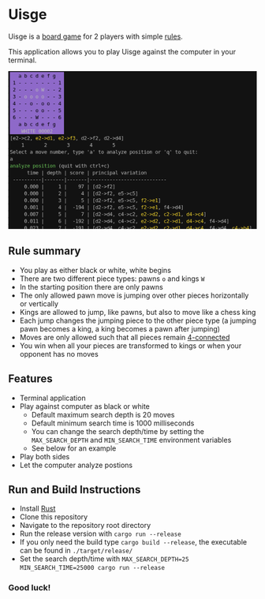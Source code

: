 # Uisge

Uisge is a [board game](https://boardgamegeek.com/boardgame/11421/uisge) for 2
players with simple [rules](https://omerkel.github.io/Uisge/html5/src/uisge_rules-en.html).

This application allows you to play Uisge against the computer in your terminal.

![Screenshot](https://github.com/golmman/uisge/blob/main/uisge.png "Uisge")

## Rule summary

- You play as either black or white, white begins
- There are two different piece types: pawns `o` and kings `W`
- In the starting position there are only pawns
- The only allowed pawn move is jumping over other pieces horizontally or vertically
- Kings are allowed to jump, like pawns, but also to move like a chess king
- Each jump changes the jumping piece to the other piece type (a jumping pawn becomes a king, a king becomes a pawn after jumping)
- Moves are only allowed such that all pieces remain [4-connected](https://en.wikipedia.org/wiki/Pixel_connectivity#4-connected)
- You win when all your pieces are transformed to kings or when your opponent has no moves

## Features

- Terminal application
- Play against computer as black or white
  - Default maximum search depth is 20 moves
  - Default minimum search time is 1000 milliseconds
  - You can change the search depth/time by setting the `MAX_SEARCH_DEPTH` and `MIN_SEARCH_TIME` environment variables
  - See below for an example
- Play both sides
- Let the computer analyze postions

## Run and Build Instructions

- Install [Rust](https://www.rust-lang.org/)
- Clone this repository
- Navigate to the repository root directory
- Run the release version with `cargo run --release`
- If you only need the build type `cargo build --release`, the executable can be found in `./target/release/`
- Set the search depth/time with `MAX_SEARCH_DEPTH=25 MIN_SEARCH_TIME=25000 cargo run --release`

### Good luck!
